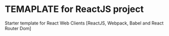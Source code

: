 # TEMAPLATE for ReactJS project
Starter template for React Web Clients [ReactJS, Webpack, Babel  and React Router Dom]
